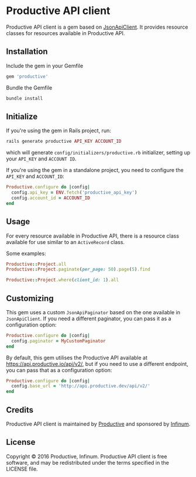 # Productive API client

Productive API client is a gem based on [JsonApiClient](https://github.com/chingor13/json_api_client). It provides resource classes for resources available in Productive API.

## Installation

Include the gem in your Gemfile
```ruby
gem 'productive'
```

Bundle the Gemfile
```ruby
bundle install
```

## Initialize

If you're using the gem in Rails project, run:
```ruby
rails generate productive API_KEY ACCOUNT_ID
```
which will generate ```config/initializers/productive.rb``` initializer, setting up your `API_KEY` and `ACCOUNT ID`.

If you're using the gem in a standalone project, you need to configure the `API_KEY` and `ACCOUNT_ID`:
```ruby
Productive.configure do |config|
  config.api_key = ENV.fetch('productive_api_key')
  config.account_id = ACCOUNT_ID
end
```

## Usage

For every resource available in Productive API, there is a resource class available for use similar to an `ActiveRecord` class.

Some examples:
```ruby
Productive::Project.all
Productive::Project.paginate(per_page: 50).page(5).find

Productive::Project.where(client_id: 1).all
```

## Customizing

This gem uses a custom `JsonApiPaginator` based on the one available in `JsonApiClient`. If you need a different paginator, you can pass it as a configuration option:
```ruby
Productive.configure do |config|
  config.paginator = MyCustomPaginator
end
```

By default, this gem utilises the Productive API available at https://api.productive.io/api/v2/, but if you need to use a different endpoint, you can pass that as a configuration option:
```ruby
Productive.configure do |config|
  config.base_url = 'http://api.productive.dev/api/v2/'
end
```

## Credits
Productive API client is maintained by [Productive](https://productive.io) and sponsored by [Infinum](https://infinum.co).

## License
Copyright &copy; 2016 Productive, Infinum.
Productive API client is free software, and may be redistributed under the terms specified in the LICENSE file.

